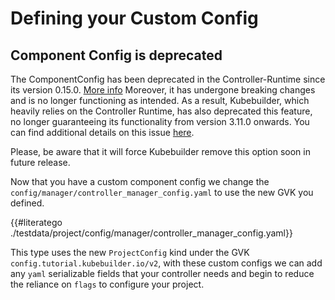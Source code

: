 # Defining your Custom Config

<aside class="note warning">
<h1>Component Config is deprecated</h1>

The ComponentConfig has been deprecated in the Controller-Runtime since its version 0.15.0.  [More info](https://github.com/kubernetes-sigs/controller-runtime/issues/895)
Moreover, it has undergone breaking changes and is no longer functioning as intended.
As a result, Kubebuilder, which heavily relies on the Controller Runtime, has also deprecated this feature,
no longer guaranteeing its functionality from version 3.11.0 onwards. You can find additional details on this issue [here](https://github.com/kubernetes-sigs/controller-runtime/issues/2370).

Please, be aware that it will force Kubebuilder remove this option soon in future release.

</aside>

Now that you have a custom component config we change the
`config/manager/controller_manager_config.yaml` to use the new GVK you defined.

{{#literatego ./testdata/project/config/manager/controller_manager_config.yaml}}

This type uses the new `ProjectConfig` kind under the GVK
`config.tutorial.kubebuilder.io/v2`, with these custom configs we can add any
`yaml` serializable fields that your controller needs and begin to reduce the
reliance on `flags` to configure your project.